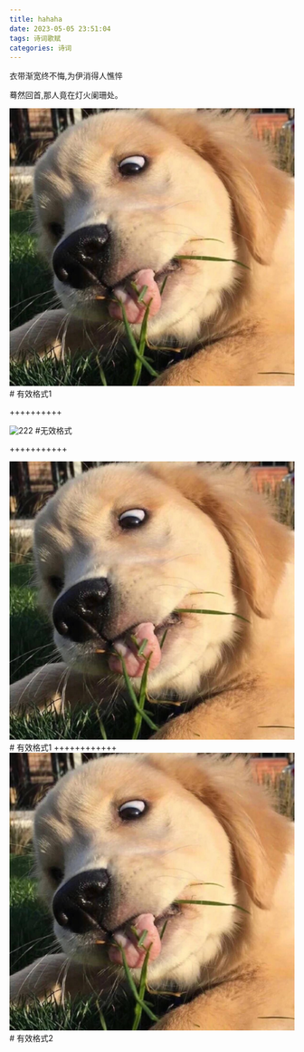 ```yaml
---
title: hahaha
date: 2023-05-05 23:51:04
tags: 诗词歌赋
categories: 诗词
---
```


衣带渐宽终不悔,为伊消得人憔悴

<!-- more -->
蓦然回首,那人竟在灯火阑珊处。
<!-- ![这是图片](blog\source\_posts\2023-05-05-hahaha\dog.jpg "Magic Gardens") #无效格式1 -->

![123](/images/dog.jpg) # 有效格式1

++++++++++

![222](dog.jpg) #无效格式

+++++++++++

![123](/images/dog.jpg) # 有效格式1
++++++++++++
![12](/images/dog.jpg) # 有效格式2
